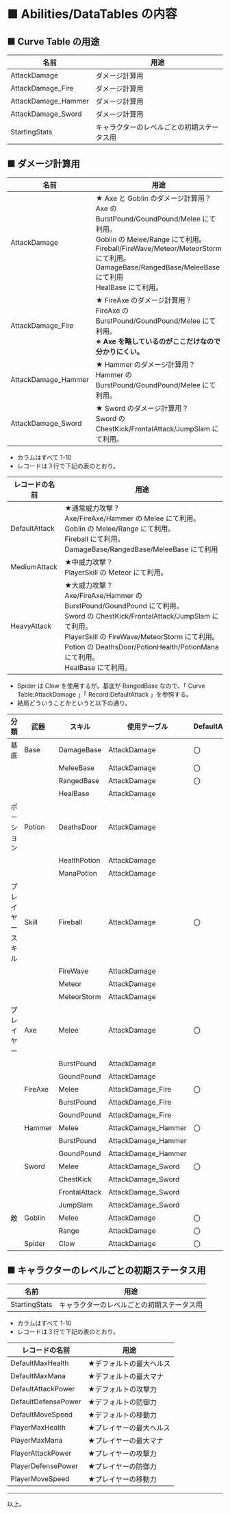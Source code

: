 # ■ Abilities/DataTables の内容
## ■ Curve Table の用途
| 名前 | 用途 |
| ----- | ----- |
| AttackDamage | ダメージ計算用 |
| AttackDamage_Fire | ダメージ計算用 |
| AttackDamage_Hammer | ダメージ計算用 |
| AttackDamage_Sword | ダメージ計算用 |
| StartingStats | キャラクターのレベルごとの初期ステータス用 |

## ■ ダメージ計算用
| 名前 | 用途 |
| ----- | ----- |
| AttackDamage |  ★ Axe と Goblin のダメージ計算用？<br>Axe の BurstPound/GoundPound/Melee にて利用。<br>Goblin の Melee/Range にて利用。<br>Fireball/FireWave/Meteor/MeteorStorm にて利用。<br>DamageBase/RangedBase/MeleeBase にて利用<br>HealBase にて利用。 |
| AttackDamage_Fire | ★ FireAxe のダメージ計算用？<br>FireAxe  の BurstPound/GoundPound/Melee にて利用。<br>**※ Axe を略しているのがここだけなので分かりにくい。** |
| AttackDamage_Hammer | ★ Hammer のダメージ計算用？<br>Hammer の BurstPound/GoundPound/Melee にて利用。 |
| AttackDamage_Sword | ★ Sword のダメージ計算用？<br>Sword の ChestKick/FrontalAttack/JumpSlam にて利用。 |

* カラムはすべて 1-10
* レコードは３行で下記の表のとおり。

| レコードの名前 | 用途 |
| ----- | ----- |
| DefaultAttack | ★通常威力攻撃？<br>Axe/FireAxe/Hammer の Melee にて利用。<br>Goblin の Melee/Range にて利用。<br>Fireball にて利用。<br>DamageBase/RangedBase/MeleeBase にて利用 |
| MediumAttack | ★中威力攻撃？<br>PlayerSkill の Meteor にて利用。 |
| HeavyAttack | ★大威力攻撃？<br>Axe/FireAxe/Hammer の BurstPound/GoundPound にて利用。<br>Sword の ChestKick/FrontalAttack/JumpSlam にて利用。<br>PlayerSkill の FireWave/MeteorStorm にて利用。<br>Potion の DeathsDoor/PotionHealth/PotionMana にて利用。<br>HealBase にて利用。 |

* Spider は Clow を使用するが。基底が RangedBase なので、「 Curve Table:AttackDamage 」「 Record:DefaultAttack 」を参照する。
* 結局どういうことかというと以下の通り。

| 分類 | 武器 | スキル | 使用テーブル | DefaultAttack | MediumAttack | HeavyAttack |
| ----- | ----- | ----- | ----- | ----- | ----- | ----- |
| 基底 | Base | DamageBase | AttackDamage | 〇 | | |
|  | | MeleeBase | AttackDamage | 〇 | | |
|  | | RangedBase | AttackDamage | 〇 | | |
|  | | HealBase | AttackDamage | | | 〇 |
| ポーション | Potion | DeathsDoor | AttackDamage | | | 〇 |
|  | | HealthPotion | AttackDamage | | | 〇 |
|  | | ManaPotion | AttackDamage | | | 〇 |
| プレイヤースキル | Skill | Fireball | AttackDamage | 〇 | | |
|  | | FireWave | AttackDamage | | | 〇 |
|  | | Meteor | AttackDamage | | 〇 | |
|  | | MeteorStorm | AttackDamage | | | 〇 |
| プレイヤー | Axe | Melee | AttackDamage | 〇 | | |
|  | | BurstPound | AttackDamage | | | 〇 |
|  | | GoundPound | AttackDamage | | | 〇 |
|  | FireAxe | Melee | AttackDamage_Fire | 〇 | | |
|  | | BurstPound | AttackDamage_Fire | | | 〇 |
|  | | GoundPound | AttackDamage_Fire | | | 〇 |
|  | Hammer | Melee | AttackDamage_Hammer | 〇 | | |
|  | | BurstPound | AttackDamage_Hammer | | | 〇 |
|  | | GoundPound | AttackDamage_Hammer | | | 〇 |
|  | Sword | Melee | AttackDamage_Sword | 〇 | | |
|  | | ChestKick | AttackDamage_Sword | | | 〇 |
|  | | FrontalAttack | AttackDamage_Sword | | | 〇 |
|  | | JumpSlam | AttackDamage_Sword | | | 〇 |
| 敵 | Goblin | Melee | AttackDamage | 〇 | | |
|  | | Range | AttackDamage | 〇 | | |
|  | Spider | Clow | AttackDamage | 〇 | | |

## ■ キャラクターのレベルごとの初期ステータス用
| 名前 | 用途 |
| ----- | ----- |
| StartingStats | キャラクターのレベルごとの初期ステータス用 |

* カラムはすべて 1-10
* レコードは３行で下記の表のとおり。

| レコードの名前 | 用途 |
| ----- | ----- |
| DefaultMaxHealth | ★デフォルトの最大ヘルス |
| DefaultMaxMana | ★デフォルトの最大マナ |
| DefaultAttackPower | ★デフォルトの攻撃力 |
| DefaultDefensePower | ★デフォルトの防御力 |
| DefaultMoveSpeed | ★デフォルトの移動力 |
| PlayerMaxHealth | ★プレイヤーの最大ヘルス |
| PlayerMaxMana | ★プレイヤーの最大マナ |
| PlayerAttackPower | ★プレイヤーの攻撃力 |
| PlayerDefensePower | ★プレイヤーの防御力 |
| PlayerMoveSpeed | ★プレイヤーの移動力 |

----
以上。
